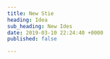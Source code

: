```yaml
---
title: New Stie
heading: Idea
sub_heading: New Ides
date: 2019-03-10 22:24:40 +0000
published: false

---
```

